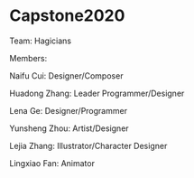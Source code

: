 # Capstone2020

Team: Hagicians

Members:

Naifu Cui: Designer/Composer

Huadong Zhang: Leader Programmer/Designer

Lena Ge: Designer/Programmer

Yunsheng Zhou: Artist/Designer

Lejia Zhang: Illustrator/Character Designer

Lingxiao Fan: Animator
